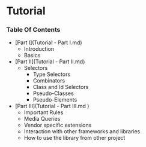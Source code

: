 Tutorial
========

### Table Of Contents
- [Part I](Tutorial - Part I.md)
  - Introduction
  - Basics
- [Part II](Tutorial - Part II.md)
  - Selectors
    - Type Selectors
    - Combinators
    - Class and Id Selectors
    - Pseudo-Classes
    - Pseudo-Elements
- [Part III](Tutorial - Part III.md )
  - Important Rules
  - Media Queries
  - Vendor specific extensions
  - Interaction with other frameworks and libraries
  - How to use the library from other project
